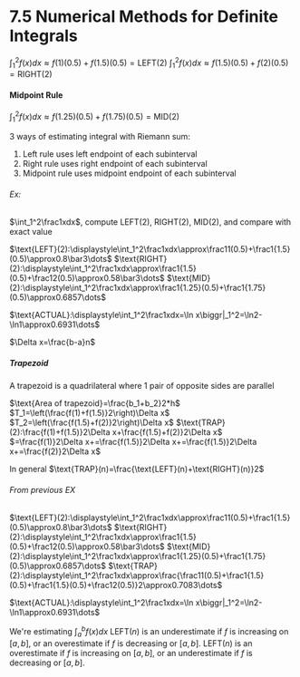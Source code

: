 # 7.5 Numerical Methods for Definite Integrals
$\displaystyle\int_1^2f(x)dx\approx f(1)(0.5)+f(1.5)(0.5)=\text{LEFT}(2)$
$\displaystyle\int_1^2f(x)dx\approx f(1.5)(0.5)+f(2)(0.5)=\text{RIGHT}(2)$
#### Midpoint Rule
$\displaystyle\int_1^2f(x)dx\approx f(1.25)(0.5)+f(1.75)(0.5)=\text{MID}(2)$

3 ways of estimating integral with Riemann sum:
1) Left rule uses left endpoint of each subinterval
2) Right rule uses right endpoint of each subinterval
3) Midpoint rule uses midpoint endpoint of each subinterval

###### Ex:
$\int_1^2\frac1xdx$, compute LEFT(2), RIGHT(2), MID(2), and compare with exact value

$\text{LEFT}(2):\displaystyle\int_1^2\frac1xdx\approx\frac11(0.5)+\frac1{1.5}(0.5)\approx0.8\bar3\dots$
$\text{RIGHT}(2):\displaystyle\int_1^2\frac1xdx\approx\frac1{1.5}(0.5)+\frac12(0.5)\approx0.58\bar3\dots$
$\text{MID}(2):\displaystyle\int_1^2\frac1xdx\approx\frac1{1.25}(0.5)+\frac1{1.75}(0.5)\approx0.6857\dots$

$\text{ACTUAL}:\displaystyle\int_1^2\frac1xdx=\ln x\biggr|_1^2=\ln2-\ln1\approx0.6931\dots$


$\Delta x=\frac{b-a}n$


##### Trapezoid
A trapezoid is a quadrilateral where 1 pair of opposite sides are parallel

$\text{Area of trapezoid}=\frac{b_1+b_2}2*h$
$T_1=\left(\frac{f(1)+f(1.5)}2\right)\Delta x$
$T_2=\left(\frac{f(1.5)+f(2)}2\right)\Delta x$
$\text{TRAP}(2):\frac{f(1)+f(1.5)}2\Delta x+\frac{f(1.5)+f(2)}2\Delta x$
$=\frac{f(1)}2\Delta x+=\frac{f(1.5)}2\Delta x+=\frac{f(1.5)}2\Delta x+=\frac{f(2)}2\Delta x$

In general
$\text{TRAP}(n)=\frac{\text{LEFT}(n)+\text{RIGHT}(n)}2$

###### From previous EX

$\text{LEFT}(2):\displaystyle\int_1^2\frac1xdx\approx\frac11(0.5)+\frac1{1.5}(0.5)\approx0.8\bar3\dots$
$\text{RIGHT}(2):\displaystyle\int_1^2\frac1xdx\approx\frac1{1.5}(0.5)+\frac12(0.5)\approx0.58\bar3\dots$
$\text{MID}(2):\displaystyle\int_1^2\frac1xdx\approx\frac1{1.25}(0.5)+\frac1{1.75}(0.5)\approx0.6857\dots$
$\text{TRAP}(2):\displaystyle\int_1^2\frac1xdx\approx\frac{\frac11(0.5)+\frac1{1.5}(0.5)+\frac1{1.5}(0.5)+\frac12(0.5)}2\approx0.7083\dots$

$\text{ACTUAL}:\displaystyle\int_1^2\frac1xdx=\ln x\biggr|_1^2=\ln2-\ln1\approx0.6931\dots$



We're estimating $\int_a^bf(x)dx$
$\text{LEFT}(n)$ is an underestimate if $f$ is increasing on $[a,b]$, or an overestimate if $f$ is decreasing or $[a,b]$.
$\text{LEFT}(n)$ is an overestimate if $f$ is increasing on $[a,b]$, or an underestimate if $f$ is decreasing or $[a,b]$.
